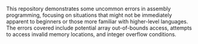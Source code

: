 This repository demonstrates some uncommon errors in assembly programming, focusing on situations that might not be immediately apparent to beginners or those more familiar with higher-level languages.  The errors covered include potential array out-of-bounds access, attempts to access invalid memory locations, and integer overflow conditions.